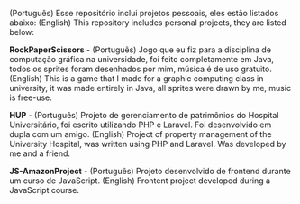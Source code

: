 (Português) Esse repositório inclui projetos pessoais, eles estão listados abaixo:
(English) This repository includes personal projects, they are listed below:

**RockPaperScissors** -
  (Português) Jogo que eu fiz para a disciplina de computação gráfica na universidade, foi feito completamente em Java, todos os sprites foram desenhados por mim, música é de uso gratuito.
  (English) This is a game that I made for a graphic computing class in university, it was made entirely in Java, all sprites were drawn by me, music is free-use.

**HUP** -
  (Português) Projeto de gerenciamento de patrimônios do Hospital Universitário, foi escrito utilizando PHP e Laravel. Foi desenvolvido em dupla com um amigo.
  (English) Project of property management of the University Hospital, was written using PHP and Laravel. Was developed by me and a friend.

**JS-AmazonProject** -
  (Português) Projeto desenvolvido de frontend durante um curso de JavaScript.
  (English) Frontent project developed during a JavaScript course.


